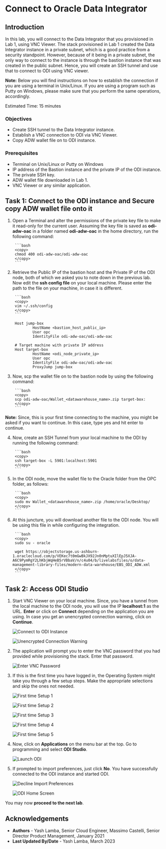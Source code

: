 # Connect to Oracle Data Integrator

## Introduction

In this lab, you will connect to the Data Integrator that you provisioned in Lab 1, using VNC Viewer. The stack provisioned in Lab 1 created the Data Integrator instance in a private subnet, which is a good practice from a security standpoint. However, because of it being in a private subnet, the only way to connect to the instance is through the bastion instance that was created in the public subnet. Hence, you will create an SSH tunnel and use that to connect to ODI using VNC viewer.

**Note:** Below you will find instructions on how to establish the connection if you are using a terminal in Unix/Linux. If you are using a program such as Putty on Windows, please make sure that you perform the same operations, accordingly.

Estimated Time: 15 minutes

### Objectives

- Create SSH tunnel to the Data Integrator instance.
- Establish a VNC connection to ODI via VNC Viewer.
- Copy ADW wallet file on to ODI instance.

### Prerequisites

- Terminal on Unix/Linux or Putty on Windows
- IP address of the Bastion instance and the private IP of the ODI instance.
- The private SSH key.
- ADW wallet file downloaded in Lab 1.
- VNC Viewer or any similar application.

## Task 1: Connect to the ODI instance and Secure copy ADW wallet file onto it

1. Open a Terminal and alter the permissions of the private key file to make it read-only for the current user. Assuming the key file is saved as **odi-adw-oac** in a folder named **odi-adw-oac** in the home directory, run the following command:

        ```bash
        <copy>
        chmod 400 odi-adw-oac/odi-adw-oac
        </copy>
        ```

2. Retrieve the Public IP of the bastion host and the Private IP of the ODI node, both of which we asked you to note down in the previous lab. Now edit the **ssh config file** on your local machine. Please enter the path to the file on your machine, in case it is different. 

        ```bash
        <copy>
        vim ~/.ssh/config
        </copy>
        ```

        Host jump-box
                HostName <bastion_host_public_ip>
                User opc
                IdentityFile odi-adw-oac/odi-adw-oac

        # Target machine with private IP address
        Host target-box
                HostName <odi_node_private_ip>
                User opc
                IdentityFile odi-adw-oac/odi-adw-oac
                ProxyJump jump-box

3. Now, scp the wallet file on to the bastion node by using the following command:

        ```bash
        <copy>
        scp odi-adw-oac/Wallet_<datawarehouse_name>.zip target-box: 
        </copy>
        ```

**Note:** Since, this is your first time connecting to the machine, you might be asked if you want to continue. In this case, type yes and hit enter to continue.

4. Now, create an SSH Tunnel from your local machine to the ODI by running the following command:

        ```bash
        <copy>
        ssh target-box -L 5901:localhost:5901
        </copy>
        ```

5. In the ODI node, move the wallet file to the Oracle folder from the OPC folder, as follows:

        ```bash
        <copy>
        sudo mv Wallet_<datawarehouse_name>.zip /home/oracle/Desktop/
        </copy>
        ```

6. At this juncture, you will download another file to the ODI node. You will be using this file in while configuring the integration. 

        ```bash
        <copy>
        sudo su - oracle
        
        wget https://objectstorage.us-ashburn-1.oraclecloud.com/p/VEKec7t0mGwBkJX92Jn0nMptuXIlEpJ5XJA-A6C9PymRgY2LhKbjWqHeB5rVBbaV/n/c4u04/b/livelabsfiles/o/data-management-library-files/modern-data-warehouse/EBS_ODI_ADW.xml
        </copy>
        ```
        
## Task 2: Access ODI Studio

1. Start VNC Viewer on your local machine. Since, you have a tunnel from the local machine to the ODI node, you will use the IP **localhost:1** as the URL.  **Enter** or click on **Connect** depending on the application you are using. In case you get an unencrypted connection warning, click on **Continue**.

    ![Connect to ODI Instance](./images/connect-to-odi-instance.png "Connect to ODI Instance")

    ![Unencrypted Connection Warning](./images/unencrypted-connection-warning.png "Unencrypted Connection Warning")

2. The application will prompt you to enter the VNC password that you had provided while provisioning the stack. Enter that password.
    
    ![Enter VNC Password](./images/enter-vnc-password.png "Enter VNC Password")
    
3. If this is the first time you have logged in, the Operating System might take you through a few setup steps. Make the appropriate selections and skip the ones not needed.
    
    ![First time Setup 1](./images/setup1.png "First time Setup 1")
    
    ![First time Setup 2](./images/setup2.png "First time Setup 2")
    
    ![First time Setup 3](./images/setup3.png "First time Setup 3")
    
    ![First time Setup 4](./images/setup4.png "First time Setup 4")
    
    ![First time Setup 5](./images/setup5.png "First time Setup 5")
    
4. Now, click on **Applications** on the menu bar at the top. Go to programming and select **ODI Studio**.
    
    ![Launch ODI](./images/launch-odi.png "Launch ODI")
    
5. If prompted to import preferences, just click **No**. You have successfully connected to the ODI instance and started ODI.

    ![Decline Import Preferences](./images/decline-import-preferences.png "Decline Import Preferences")
    
    ![ODI Home Screen](./images/odi-home-screen.png "ODI Home Screen")

You may now **proceed to the next lab**.

## Acknowledgements
- **Authors** - Yash Lamba, Senior Cloud Engineer, Massimo Castelli, Senior Director Product Management, January 2021
- **Last Updated By/Date** - Yash Lamba, March 2023

